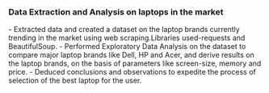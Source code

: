  <h3>Data Extraction and Analysis on laptops in the market</h3>
- Extracted data and created a dataset on the laptop brands currently trending in the market using web scraping.Libraries used-requests and BeautifulSoup.
- Performed Exploratory Data Analysis on the dataset to compare major laptop brands like Dell, HP and Acer, and derive results on the laptop brands, on the basis of parameters       like screen-size, memory and price.
- Deduced conclusions and observations to expedite the process of selection of the best laptop for the user.
